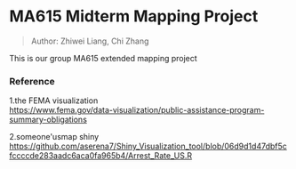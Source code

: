 # MA615 Midterm Mapping Project

> Author: Zhiwei Liang, Chi Zhang

This is our group MA615 extended mapping project

### Reference
1.the FEMA visualization   
https://www.fema.gov/data-visualization/public-assistance-program-summary-obligations

2.someone'usmap shiny https://github.com/aserena7/Shiny_Visualization_tool/blob/06d9d1d47dbf5cfccccde283aadc6aca0fa965b4/Arrest_Rate_US.R 
